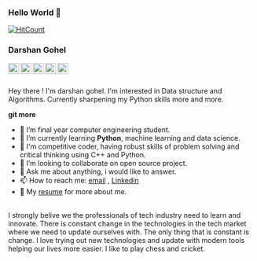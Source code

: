 ### Hello World 👋

[![HitCount](http://hits.dwyl.com/dkgohel/dkgohel.svg)](http://hits.dwyl.com/dkgohel/dkgohel)

### Darshan Gohel
<a href="https://www.linkedin.com/in/darshan-g-b3a5b2155/">
  <img align="left" alt="LinkedIn" width="22px" src="https://cdn.jsdelivr.net/npm/simple-icons@3.1.0/icons/linkedin.svg" />
</a>
<a href="mailto:darshan.gohel619@email.com">
  <img align="left" alt="'Gmail" width="22px" src="https://cdn.jsdelivr.net/npm/simple-icons@3.1.0/icons/gmail.svg" />
</a>
<a href="https://www.codechef.com/users/darshangohel">
  <img align="left" alt="Hackerrank" width="22px" src="https://cdn.jsdelivr.net/npm/simple-icons@3.1.0/icons/codechef.svg" />
</a>

<a href="https://www.hackerearth.com/@d.k.">
  <img align="left" alt="Hackerrank" width="22px" src="https://cdn.jsdelivr.net/npm/simple-icons@3.1.0/icons/hackerearth.svg" />
</a>
<a href="https://www.hackerrank.com/darshangoheldz">
  <img align="left" alt="Hackerrank" width="22px" src="https://cdn.jsdelivr.net/npm/simple-icons@3.1.0/icons/hackerrank.svg" />
</a>

<br />
<br />

Hey there ! I'm darshan gohel. I'm interested in Data structure and Algorithms. Currently sharpening my Python skills more and more.


**git more**
<br />
- 🔭 I’m final year computer engineering student.</br>
- 🌱 I’m currently learning **Python**, machine learning and data science.</br>
- 🔭 I'm competitive coder, having robust skills of problem solving and critical thinking using C++ and Python.
- 👯 I’m looking to collaborate on open source project.</br>
- 💬 Ask me about anything, i would like to answer.</br>
- 📫 How to reach me: [email](darshan.gohel619@gmail.com) , [Linkedin](https://www.linkedin.com/in/darshan-g-b3a5b2155/)</br>
- 👀 My [resume](https://drive.google.com/file/d/1pKwGnNbCJlWSJ4uPIR9HjzijHq0wVXZz/view?usp=sharing) for more about me.
</br>
I strongly belive we the professionals of tech industry need to learn and innovate. There is constant change in the technologies in the tech market where we need to update ourselves with. The only thing that is constant is change. I love trying out new technologies and update with modern tools helping our lives more easier. I like to play chess and cricket.
